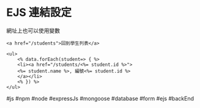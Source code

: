 # EJS 連結設定
網址上也可以使用變數
```ejs
<a href="/students">回到學生列表</a>
```

```ejs
<ul>
	<% data.forEach(student=> { %>
	<li><a href="/students/<%= student.id %>">
	<%= student.name %>, 編號<%= student.id %>
	</a></li>
	<% }) %>
</ul>
```


#js #npm #node #expressJs #mongoose #database #form #ejs #backEnd 